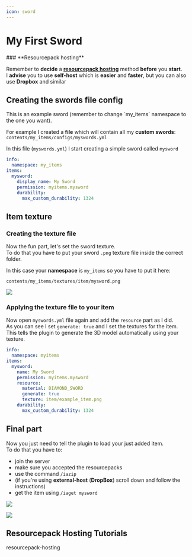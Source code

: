 ```yaml
---
icon: sword
---
```


# My First Sword


<Warning>
### **Resourcepack hosting**

Remember to **decide** a [**resourcepack hosting**](../resourcepack-hosting/) method **before** you **start**.\
I **advise** you to use **self-host** which is **easier** and **faster**, but you can also use **Dropbox** and similar
</Warning>


## Creating the swords file config


<Warning>
This is an example sword (remember to change `my_items` namespace to the one you want).
</Warning>


For example I created a **file** which will contain all my **custom swords**:\
`contents/my_items/configs/myswords.yml`

In this file (`myswords.yml`) I start creating a simple sword called `mysword`


```yaml contents/my_items/configs/myswords.yml lines icon="yaml"
info:
  namespace: my_items
items:
  mysword:
    display_name: My Sword
    permission: myitems.mysword
    durability:
      max_custom_durability: 1324
```


## Item texture

### Creating the texture file

Now the fun part, let's set the sword texture.\
To do that you have to put your sword `.png` texture file inside the correct folder.

In this case your **namespace** is `my_items` so you have to put it here:

`contents/my_items/textures/item/mysword.png`

![](../../.gitbook/assets/image_\(14\).png)

### Applying the texture file to your item

Now open `myswords.yml` file again and add the `resource` part as I did.\
As you can see I set `generate: true` and I set the textures for the item.\
This tells the plugin to generate the 3D model automatically using your texture.


```yaml contents/my_items/configs/myswords.yml lines icon="yaml"
info:
  namespace: myitems
items:
  mysword:
    name: My Sword
    permission: myitems.mysword
    resource:
      material: DIAMOND_SWORD
      generate: true
      texture: item/example_item.png
    durability:
      max_custom_durability: 1324
```


## Final part

Now you just need to tell the plugin to load your just added item.\
To do that you have to:

* &#x20;join the server
* &#x20;make sure you accepted the resourcepacks
* &#x20;use the command `/iazip`
* (if you're using **external-host** (**DropBox**) scroll down and follow the instructions)
* &#x20;get the item using `/iaget mysword`

![](<../../.gitbook/assets/immagine (21).png>)

![](<../../.gitbook/assets/immagine (58).png>)

## Resourcepack Hosting Tutorials


<Card title="resourcepack-hosting" icon="text" href="/../resourcepack-hosting/">
resourcepack-hosting
</Card>


